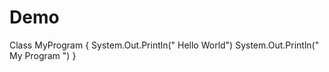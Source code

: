 # Demo
Class MyProgram
{
 System.Out.Println(" Hello World")
 System.Out.Println(" My Program ")
 }
